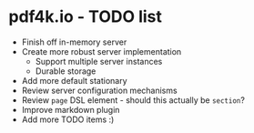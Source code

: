 # pdf4k.io - TODO list

- Finish off in-memory server
- Create more robust server implementation
  - Support multiple server instances
  - Durable storage
- Add more default stationary
- Review server configuration mechanisms
- Review `page` DSL element - should this actually be `section`?
- Improve markdown plugin
- Add more TODO items :)